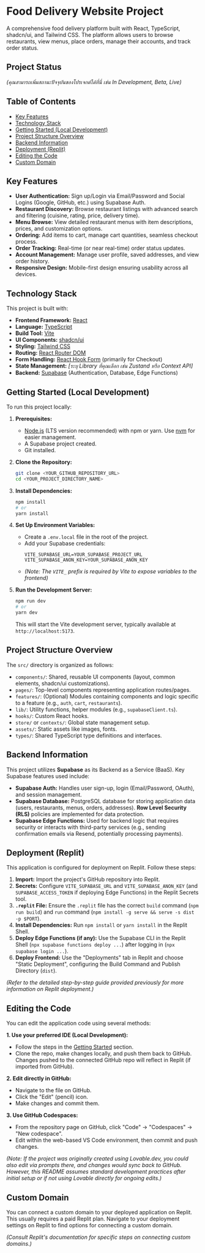 # Food Delivery Website Project

A comprehensive food delivery platform built with React, TypeScript, shadcn/ui, and Tailwind CSS. The platform allows users to browse restaurants, view menus, place orders, manage their accounts, and track order status.

## Project Status

*(คุณสามารถเพิ่มสถานะปัจจุบันของโปรเจกต์ได้ที่นี่ เช่น In Development, Beta, Live)*

## Table of Contents

* [Key Features](#key-features)
* [Technology Stack](#technology-stack)
* [Getting Started (Local Development)](#getting-started-local-development)
* [Project Structure Overview](#project-structure-overview)
* [Backend Information](#backend-information)
* [Deployment (Replit)](#deployment-replit)
* [Editing the Code](#editing-the-code)
* [Custom Domain](#custom-domain)

## Key Features

* **User Authentication:** Sign up/Login via Email/Password and Social Logins (Google, GitHub, etc.) using Supabase Auth.
* **Restaurant Discovery:** Browse restaurant listings with advanced search and filtering (cuisine, rating, price, delivery time).
* **Menu Browse:** View detailed restaurant menus with item descriptions, prices, and customization options.
* **Ordering:** Add items to cart, manage cart quantities, seamless checkout process.
* **Order Tracking:** Real-time (or near real-time) order status updates.
* **Account Management:** Manage user profile, saved addresses, and view order history.
* **Responsive Design:** Mobile-first design ensuring usability across all devices.

## Technology Stack

This project is built with:

* **Frontend Framework:** [React](https://react.dev/)
* **Language:** [TypeScript](https://www.typescriptlang.org/)
* **Build Tool:** [Vite](https://vitejs.dev/)
* **UI Components:** [shadcn/ui](https://ui.shadcn.com/)
* **Styling:** [Tailwind CSS](https://tailwindcss.com/)
* **Routing:** [React Router DOM](https://reactrouter.com/)
* **Form Handling:** [React Hook Form](https://react-hook-form.com/) (primarily for Checkout)
* **State Management:** *[ระบุ Library ที่คุณเลือก เช่น Zustand หรือ Context API]*
* **Backend:** [Supabase](https://supabase.com/) (Authentication, Database, Edge Functions)

## Getting Started (Local Development)

To run this project locally:

1.  **Prerequisites:**
    * [Node.js](https://nodejs.org/) (LTS version recommended) with npm or yarn. Use [nvm](https://github.com/nvm-sh/nvm#installing-and-updating) for easier management.
    * A Supabase project created.
    * Git installed.

2.  **Clone the Repository:**
    ```bash
    git clone <YOUR_GITHUB_REPOSITORY_URL>
    cd <YOUR_PROJECT_DIRECTORY_NAME>
    ```

3.  **Install Dependencies:**
    ```bash
    npm install
    # or
    yarn install
    ```

4.  **Set Up Environment Variables:**
    * Create a `.env.local` file in the root of the project.
    * Add your Supabase credentials:
        ```
        VITE_SUPABASE_URL=YOUR_SUPABASE_PROJECT_URL
        VITE_SUPABASE_ANON_KEY=YOUR_SUPABASE_ANON_KEY
        ```
    * *(Note: The `VITE_` prefix is required by Vite to expose variables to the frontend)*

5.  **Run the Development Server:**
    ```bash
    npm run dev
    # or
    yarn dev
    ```
    This will start the Vite development server, typically available at `http://localhost:5173`.

## Project Structure Overview

The `src/` directory is organized as follows:

* `components/`: Shared, reusable UI components (layout, common elements, shadcn/ui customizations).
* `pages/`: Top-level components representing application routes/pages.
* `features/`: (Optional) Modules containing components and logic specific to a feature (e.g., `auth`, `cart`, `restaurants`).
* `lib/`: Utility functions, helper modules (e.g., `supabaseClient.ts`).
* `hooks/`: Custom React hooks.
* `store/` or `contexts/`: Global state management setup.
* `assets/`: Static assets like images, fonts.
* `types/`: Shared TypeScript type definitions and interfaces.

## Backend Information

This project utilizes **Supabase** as its Backend as a Service (BaaS). Key Supabase features used include:

* **Supabase Auth:** Handles user sign-up, login (Email/Password, OAuth), and session management.
* **Supabase Database:** PostgreSQL database for storing application data (users, restaurants, menus, orders, addresses). **Row Level Security (RLS)** policies are implemented for data protection.
* **Supabase Edge Functions:** Used for backend logic that requires security or interacts with third-party services (e.g., sending confirmation emails via Resend, potentially processing payments).

## Deployment (Replit)

This application is configured for deployment on Replit. Follow these steps:

1.  **Import:** Import the project's GitHub repository into Replit.
2.  **Secrets:** Configure `VITE_SUPABASE_URL` and `VITE_SUPABASE_ANON_KEY` (and `SUPABASE_ACCESS_TOKEN` if deploying Edge Functions) in the Replit Secrets tool.
3.  **`.replit` File:** Ensure the `.replit` file has the correct `build` command (`npm run build`) and `run` command (`npm install -g serve && serve -s dist -p $PORT`).
4.  **Install Dependencies:** Run `npm install` or `yarn install` in the Replit Shell.
5.  **Deploy Edge Functions (if any):** Use the Supabase CLI in the Replit Shell (`npx supabase functions deploy ...`) after logging in (`npx supabase login ...`).
6.  **Deploy Frontend:** Use the "Deployments" tab in Replit and choose "Static Deployment", configuring the Build Command and Publish Directory (`dist`).

*(Refer to the detailed step-by-step guide provided previously for more information on Replit deployment.)*

## Editing the Code

You can edit the application code using several methods:

**1. Use your preferred IDE (Local Development):**
* Follow the steps in the [Getting Started](#getting-started-local-development) section.
* Clone the repo, make changes locally, and push them back to GitHub. Changes pushed to the connected GitHub repo will reflect in Replit (if imported from GitHub).

**2. Edit directly in GitHub:**
* Navigate to the file on GitHub.
* Click the "Edit" (pencil) icon.
* Make changes and commit them.

**3. Use GitHub Codespaces:**
* From the repository page on GitHub, click "Code" -> "Codespaces" -> "New codespace".
* Edit within the web-based VS Code environment, then commit and push changes.

*(Note: If the project was originally created *using* Lovable.dev, you could also edit via prompts there, and changes would sync back to GitHub. However, this README assumes standard development practices after initial setup or if not using Lovable directly for ongoing edits.)*

## Custom Domain

You can connect a custom domain to your deployed application on Replit. This usually requires a paid Replit plan. Navigate to your deployment settings on Replit to find options for connecting a custom domain.

*(Consult Replit's documentation for specific steps on connecting custom domains.)*
